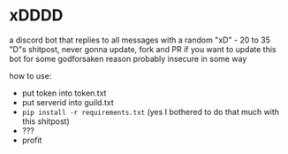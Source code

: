 # xDDDD
a discord bot that replies to all messages with a random "xD" - 20 to 35 "D"s
shitpost, never gonna update, fork and PR if you want to update this bot for some godforsaken reason
probably insecure in some way

how to use:
- put token into token.txt
- put serverid into guild.txt
- `pip install -r requirements.txt` (yes I bothered to do that much with this shitpost)
- ???
- profit
